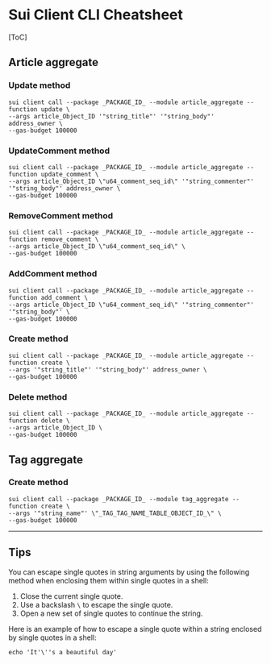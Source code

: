 # Sui Client CLI Cheatsheet

[ToC]

## Article aggregate

### Update method

```shell
sui client call --package _PACKAGE_ID_ --module article_aggregate --function update \
--args article_Object_ID '"string_title"' '"string_body"' address_owner \
--gas-budget 100000
```

### UpdateComment method

```shell
sui client call --package _PACKAGE_ID_ --module article_aggregate --function update_comment \
--args article_Object_ID \"u64_comment_seq_id\" '"string_commenter"' '"string_body"' address_owner \
--gas-budget 100000
```

### RemoveComment method

```shell
sui client call --package _PACKAGE_ID_ --module article_aggregate --function remove_comment \
--args article_Object_ID \"u64_comment_seq_id\" \
--gas-budget 100000
```

### AddComment method

```shell
sui client call --package _PACKAGE_ID_ --module article_aggregate --function add_comment \
--args article_Object_ID \"u64_comment_seq_id\" '"string_commenter"' '"string_body"' \
--gas-budget 100000
```

### Create method

```shell
sui client call --package _PACKAGE_ID_ --module article_aggregate --function create \
--args '"string_title"' '"string_body"' address_owner \
--gas-budget 100000
```

### Delete method

```shell
sui client call --package _PACKAGE_ID_ --module article_aggregate --function delete \
--args article_Object_ID \
--gas-budget 100000
```

## Tag aggregate

### Create method

```shell
sui client call --package _PACKAGE_ID_ --module tag_aggregate --function create \
--args '"string_name"' \"_TAG_TAG_NAME_TABLE_OBJECT_ID_\" \
--gas-budget 100000
```


---

## Tips

You can escape single quotes in string arguments by using the following method when enclosing them within single quotes in a shell:

1. Close the current single quote.
2. Use a backslash `\` to escape the single quote.
3. Open a new set of single quotes to continue the string.

Here is an example of how to escape a single quote within a string enclosed by single quotes in a shell:

```shell
echo 'It'\''s a beautiful day'
```

